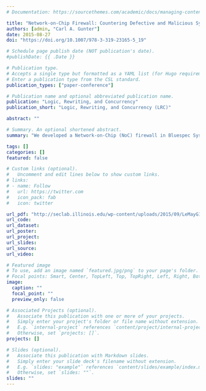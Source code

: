 ```yaml
---
# Documentation: https://sourcethemes.com/academic/docs/managing-content/

title: "Network-on-Chip Firewall: Countering Defective and Malicious System-on-Chip Hardware"
authors: [admin, "Carl A. Gunter"]
date: 2015-08-27
doi: "https://doi.org/10.1007/978-3-319-23165-5_19"

# Schedule page publish date (NOT publication's date).
#publishDate: {{ .Date }}

# Publication type.
# Accepts a single type but formatted as a YAML list (for Hugo requirements).
# Enter a publication type from the CSL standard.
publication_types: ["paper-conference"]

# Publication name and optional abbreviated publication name.
publication: "Logic, Rewriting, and Concurrency"
publication_short: "Logic, Rewriting, and Concurrency (LRC)"

abstract: ""

# Summary. An optional shortened abstract.
summary: "We developed a Network-on-Chip (NoC) firewall in Bluespec SystemVerilog configured by a dedicated core, and we demonstrated how it can enforce isolation between two instances of Linux on separate cores.  We developed a shallow embedding of a subset of Bluespec into Maude, since both languages are based on term rewriting systems, and we used a Maude model of the NoC firewall to precisely identify a subtle vulnerability."

tags: []
categories: []
featured: false

# Custom links (optional).
#   Uncomment and edit lines below to show custom links.
# links:
# - name: Follow
#   url: https://twitter.com
#   icon_pack: fab
#   icon: twitter

url_pdf: "http://seclab.illinois.edu/wp-content/uploads/2015/09/LeMayG15.pdf"
url_code:
url_dataset:
url_poster:
url_project:
url_slides:
url_source:
url_video:

# Featured image
# To use, add an image named `featured.jpg/png` to your page's folder. 
# Focal points: Smart, Center, TopLeft, Top, TopRight, Left, Right, BottomLeft, Bottom, BottomRight.
image:
  caption: ""
  focal_point: ""
  preview_only: false

# Associated Projects (optional).
#   Associate this publication with one or more of your projects.
#   Simply enter your project's folder or file name without extension.
#   E.g. `internal-project` references `content/project/internal-project/index.md`.
#   Otherwise, set `projects: []`.
projects: []

# Slides (optional).
#   Associate this publication with Markdown slides.
#   Simply enter your slide deck's filename without extension.
#   E.g. `slides: "example"` references `content/slides/example/index.md`.
#   Otherwise, set `slides: ""`.
slides: ""
---
```

